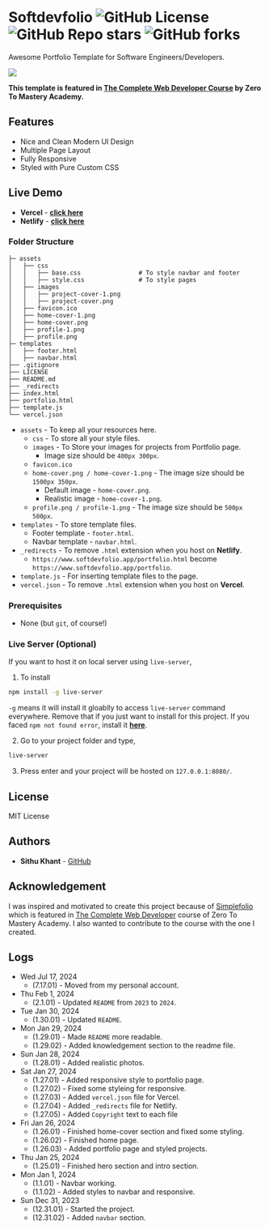 # Softdevfolio ![GitHub License](https://img.shields.io/github/license/SixFiveProjects/softdevfolio) ![GitHub Repo stars](https://img.shields.io/github/stars/SixFiveProjects/softdevfolio) ![GitHub forks](https://img.shields.io/github/forks/SixFiveProjects/softdevfolio)

Awesome Portfolio Template for Software Engineers/Developers.

![](assets/softdevfolio-cover.png)

**This template is featured in [The Complete Web Developer Course](https://zerotomastery.io/courses/coding-bootcamp/) by
Zero To Mastery Academy.**

## Features

- Nice and Clean Modern UI Design
- Multiple Page Layout
- Fully Responsive
- Styled with Pure Custom CSS

## Live Demo

- **Vercel** - **[click here](https://softdevfolio.vercel.app/)**
- **Netlify** - **[click here](https://softdevfolio.Netlify.app/)**

[//]: # "## To support my work?"
[//]: #
[//]: # '<a href="https://www.buymeacoffee.com/sithukhant" target="_blank"><img src="https://cdn.buymeacoffee.com/buttons/v2/arial-yellow.png" alt="Buy Me A Coffee" style="height: 60px !important;width: 217px !important;" ></a>'

### Folder Structure

```
├─ assets
│   ├── css
│   │   ├── base.css                # To style navbar and footer
│   │   ├── style.css               # To style pages
│   ├── images
│   │   ├── project-cover-1.png
│   │   ├── project-cover.png
│   ├── favicon.ico
│   ├── home-cover-1.png
│   ├── home-cover.png
│   ├── profile-1.png
│   ├── profile.png
├─ templates
│   ├── footer.html
│   ├── navbar.html
├── .gitignore
├── LICENSE
├── README.md
├── _redirects
├── index.html
├── portfolio.html
├── template.js
└── vercel.json
```

- `assets` - To keep all your resources here.
  - `css` - To store all your style files.
  - `images` - To Store your images for projects from Portfolio page.
    - Image size should be `400px 300px`.
  - `favicon.ico`
  - `home-cover.png / home-cover-1.png` - The image size should be `1500px 350px`.
    - Default image - `home-cover.png`.
    - Realistic image - `home-cover-1.png`.
  - `profile.png / profile-1.png` - The image size should be `500px 500px`.
- `templates` - To store template files.
  - Footer template - `footer.html`.
  - Navbar template - `navbar.html`.
- `_redirects` - To remove `.html` extension when you host on **Netlify**.
  - `https://www.softdevfolio.app/portfolio.html` become `https://www.softdevfolio.app/portfolio`.
- `template.js` - For inserting template files to the page.
- `vercel.json` - To remove `.html` extension when you host on **Vercel**.

### Prerequisites

- None (but `git`, of course!)

### Live Server (Optional)

If you want to host it on local server using `live-server`,

1. To install

```bash
npm install -g live-server
```

`-g` means it will install it gloablly to access `live-server` command everywhere. Remove that if you just want to
install for this project. If you faced `npm not found error`, install it **[here](https://nodejs.org/en/download/)**.

2. Go to your project folder and type,

```bash
live-server
```

3. Press enter and your project will be hosted on `127.0.0.1:8080/`.

## License

MIT License

## Authors

- **Sithu Khant** - [GitHub](https://www.github.com/sithu-khant)

## Acknowledgement

I was inspired and motivated to create this project because of [Simplefolio](https://github.com/cobiwave/simplefolio)
which is featured in [The Complete Web Developer](https://zerotomastery.io/courses/coding-bootcamp/) course of Zero To
Mastery Academy. I also wanted to contribute to the course with the one I created.

## Logs

- Wed Jul 17, 2024
  - (7.17.01) - Moved from my personal account.
- Thu Feb 1, 2024
  - (2.1.01) - Updated `README` from `2023` to `2024`.
- Tue Jan 30, 2024
  - (1.30.01) - Updated `README`.
- Mon Jan 29, 2024
  - (1.29.01) - Made `README` more readable.
  - (1.29.02) - Added knowledgement section to the readme file.
- Sun Jan 28, 2024
  - (1.28.01) - Added realistic photos.
- Sat Jan 27, 2024
  - (1.27.01) - Added responsive style to portfolio page.
  - (1.27.02) - Fixed some styleing for responsive.
  - (1.27.03) - Added `vercel.json` file for Vercel.
  - (1.27.04) - Added `_redirects` file for Netlify.
  - (1.27.05) - Added `Copyright` text to each file
- Fri Jan 26, 2024
  - (1.26.01) - Finished home-cover section and fixed some styling.
  - (1.26.02) - Finished home page.
  - (1.26.03) - Added portfolio page and styled projects.
- Thu Jan 25, 2024
  - (1.25.01) - Finished hero section and intro section.
- Mon Jan 1, 2024
  - (1.1.01) - Navbar working.
  - (1.1.02) - Added styles to navbar and responsive.
- Sun Dec 31, 2023
  - (12.31.01) - Started the project.
  - (12.31.02) - Added `navbar` section.
